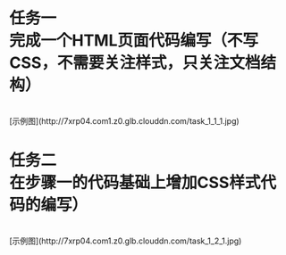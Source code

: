 任务一<br>完成一个HTML页面代码编写（不写CSS，不需要关注样式，只关注文档结构）
====
<br>
[示例图](http://7xrp04.com1.z0.glb.clouddn.com/task_1_1_1.jpg)

任务二<br>在步骤一的代码基础上增加CSS样式代码的编写）
====
<br>
[示例图](http://7xrp04.com1.z0.glb.clouddn.com/task_1_2_1.jpg)

